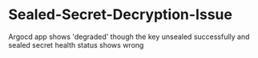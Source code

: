 # Sealed-Secret-Decryption-Issue
Argocd app shows 'degraded' though the key unsealed successfully and sealed secret health status shows wrong
